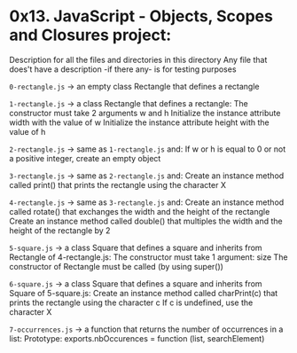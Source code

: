 # 0x13. JavaScript - Objects, Scopes and Closures project:


Description for all the files and directories in this directory
Any file that does't have a description -if there any- is for testing purposes


`0-rectangle.js` -> an empty class Rectangle that defines a rectangle


`1-rectangle.js` -> a class Rectangle that defines a rectangle:
The constructor must take 2 arguments w and h
Initialize the instance attribute width with the value of w
Initialize the instance attribute height with the value of h


`2-rectangle.js` -> same as `1-rectangle.js` and:
If w or h is equal to 0 or not a positive integer, create an empty object


`3-rectangle.js` -> same as `2-rectangle.js` and:
Create an instance method called print() that prints the rectangle using the character X


`4-rectangle.js` -> same as `3-rectangle.js` and:
Create an instance method called rotate() that exchanges the width and the height of the rectangle
Create an instance method called double() that multiples the width and the height of the rectangle by 2


`5-square.js` -> a class Square that defines a square and inherits from Rectangle of 4-rectangle.js:
The constructor must take 1 argument: size
The constructor of Rectangle must be called (by using super())


`6-square.js` -> a class Square that defines a square and inherits from Square of 5-square.js:
Create an instance method called charPrint(c) that prints the rectangle using the character c
If c is undefined, use the character X


`7-occurrences.js` -> a function that returns the number of occurrences in a list:
Prototype: exports.nbOccurences = function (list, searchElement)

